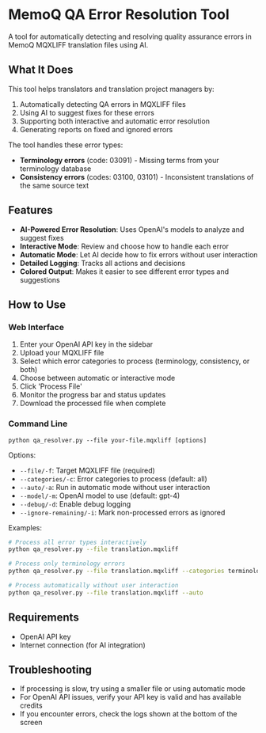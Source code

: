 # MemoQ QA Error Resolution Tool

A tool for automatically detecting and resolving quality assurance errors in MemoQ MQXLIFF translation files using AI.

## What It Does

This tool helps translators and translation project managers by:

1. Automatically detecting QA errors in MQXLIFF files
2. Using AI to suggest fixes for these errors
3. Supporting both interactive and automatic error resolution
4. Generating reports on fixed and ignored errors

The tool handles these error types:
- **Terminology errors** (code: 03091) - Missing terms from your terminology database
- **Consistency errors** (codes: 03100, 03101) - Inconsistent translations of the same source text

## Features

- **AI-Powered Error Resolution**: Uses OpenAI's models to analyze and suggest fixes
- **Interactive Mode**: Review and choose how to handle each error
- **Automatic Mode**: Let AI decide how to fix errors without user interaction
- **Detailed Logging**: Tracks all actions and decisions
- **Colored Output**: Makes it easier to see different error types and suggestions

## How to Use

### Web Interface

1. Enter your OpenAI API key in the sidebar
2. Upload your MQXLIFF file
3. Select which error categories to process (terminology, consistency, or both)
4. Choose between automatic or interactive mode
5. Click 'Process File'
6. Monitor the progress bar and status updates
7. Download the processed file when complete

### Command Line

```
python qa_resolver.py --file your-file.mqxliff [options]
```

Options:
- `--file/-f`: Target MQXLIFF file (required)
- `--categories/-c`: Error categories to process (default: all)
- `--auto/-a`: Run in automatic mode without user interaction
- `--model/-m`: OpenAI model to use (default: gpt-4)
- `--debug/-d`: Enable debug logging
- `--ignore-remaining/-i`: Mark non-processed errors as ignored

Examples:
```bash
# Process all error types interactively
python qa_resolver.py --file translation.mqxliff

# Process only terminology errors
python qa_resolver.py --file translation.mqxliff --categories terminology

# Process automatically without user interaction
python qa_resolver.py --file translation.mqxliff --auto
```

## Requirements

- OpenAI API key
- Internet connection (for AI integration)

## Troubleshooting

- If processing is slow, try using a smaller file or using automatic mode
- For OpenAI API issues, verify your API key is valid and has available credits
- If you encounter errors, check the logs shown at the bottom of the screen

